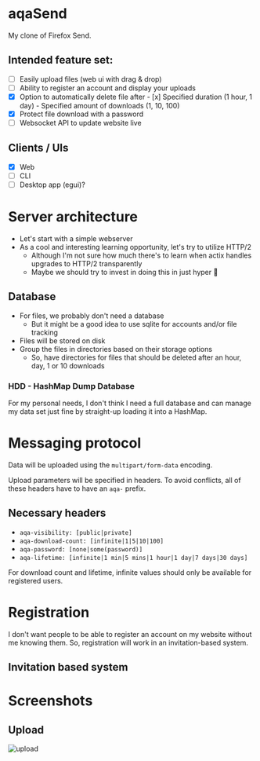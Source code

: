 # aqaSend

My clone of Firefox Send.

## Intended feature set:

- [ ] Easily upload files (web ui with drag & drop)
- [ ] Ability to register an account and display your uploads
- [x] Option to automatically delete file after
		- [x] Specified duration (1 hour, 1 day)
		- Specified amount of downloads (1, 10, 100)
- [x] Protect file download with a password
- [ ] Websocket API to update website live

## Clients / UIs

- [x] Web
- [ ] CLI
- [ ] Desktop app (egui)?

# Server architecture

- Let's start with a simple webserver 
- As a cool and interesting learning opportunity, let's try to utilize HTTP/2
    - Although I'm not sure how much there's to learn when actix handles upgrades to HTTP/2 
      transparently
    - Maybe we should try to invest in doing this in just hyper 🤔

## Database

- For files, we probably don't need a database
    - But it might be a good idea to use sqlite for accounts and/or file tracking
- Files will be stored on disk
- Group the files in directories based on their storage options
    - So, have directories for files that should be deleted after an hour, day, 1 or 10 downloads


### HDD - HashMap Dump Database

For my personal needs, I don't think I need a full database and can manage my data set just fine
by straight-up loading it into a HashMap.

# Messaging protocol

Data will be uploaded using the `multipart/form-data` encoding.

Upload parameters will be specified in headers. To avoid conflicts, all of these headers have to 
have an `aqa-` prefix.

## Necessary headers

- `aqa-visibility: [public|private]`
- `aqa-download-count: [infinite|1|5|10|100]`
- `aqa-password: [none|some(password)]`
- `aqa-lifetime: [infinite|1 min|5 mins|1 hour|1 day|7 days|30 days]`

For download count and lifetime, infinite values should only be available for registered users. 

# Registration

I don't want people to be able to register an account on my website without me knowing them.
So, registration will work in an invitation-based system. 

## Invitation based system

# Screenshots

## Upload

![upload](https://github.com/aQaTL/aqaSend/assets/17130832/5f633aff-4474-464b-b568-e9ba4c42dc38)
